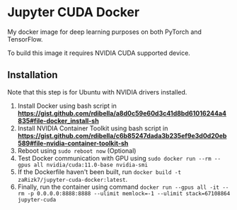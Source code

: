 # Jupyter CUDA Docker

My docker image for deep learning purposes on both PyTorch and TensorFlow.

To build this image it requires NVIDIA CUDA supported device.

## Installation

Note that this step is for Ubuntu with NVIDIA drivers installed.

1. Install Docker using bash script in **https://gist.github.com/rdibella/a8d0c59e60d3c41d8bd61016244a4835#file-docker_install-sh**
2. Install NVIDIA Container Toolkit using bash script in **https://gist.github.com/rdibella/c6b85247dada3b235ef9e3d0d20eb589#file-nvidia-container-toolkit-sh**
3. Reboot using ```sudo reboot now``` (Optional)
4. Test Docker communication with GPU using ```sudo docker run --rm --gpus all nvidia/cuda:11.0-base nvidia-smi```
6. If the Dockerfile haven't been built, run ```docker build -t zaRizk7/jupyter-cuda-docker:latest```.
7. Finally, run the container using command ```docker run --gpus all -it --rm -p 0.0.0.0:8888:8888 --ulimit memlock=-1 --ulimit stack=67108864 jupyter-cuda```
